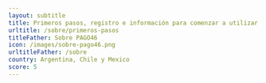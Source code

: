 ```yaml
---
layout: subtitle
title: Primeros pasos, registro e información para comenzar a utilizar PAGO46
urltitle: /sobre/primeros-pasos
titleFather: Sobre PAGO46
icon: /images/sobre-pago46.png
urltitleFather: /sobre
country: Argentina, Chile y Mexico
score: 5
---
```

